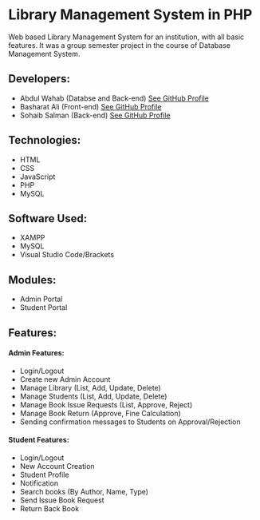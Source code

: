 # Library Management System in PHP

Web based Library Management System for an institution, with all basic features. It was a group semester project in the course of Database Management System.

## Developers:
- Abdul Wahab (Databse and Back-end) <a href="https://github.com/bitf17a011" target="_blank"> See GitHub Profile </a>
- Basharat Ali (Front-end)  <a href="https://github.com/BasharatAli1" target="_blank"> See GitHub Profile </a>
- Sohaib Salman (Back-end)  <a href="https://github.com/sohaibsalman" target="_blank"> See GitHub Profile </a>

## Technologies:
- HTML
- CSS
- JavaScript
- PHP
- MySQL

## Software Used:
- XAMPP
- MySQL
- Visual Studio Code/Brackets

## Modules:
- Admin Portal
- Student Portal

## Features:
#### Admin Features:
- Login/Logout
- Create new Admin Account
- Manage Library (List, Add, Update, Delete)
- Manage Students (List, Add, Update, Delete)
- Manage Book Issue Requests (List, Approve, Reject)
- Manage Book Return (Approve, Fine Calculation)
- Sending confirmation messages to Students on Approval/Rejection

#### Student Features:
- Login/Logout
- New Account Creation
- Student Profile
- Notification
- Search books (By Author, Name, Type)
- Send Issue Book Request
- Return Back Book
